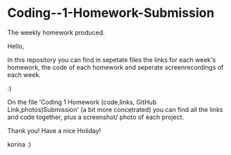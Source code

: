 # Coding--1-Homework-Submission
The weekly homework produced. 


Hello,

In this  repository you can find in sepetate files 
the links for each week's homework, 
the code of each homework and 
seperate screenrecordings of each week. 

:)


On the file 'Coding 1 Homework (code,links, GitHub Link,photos)Submission'  (a bit more concetrated) you can find all the links and code together, plus a screenshot/ photo of each project. 

Thank you! Have a nice Holiday! 

korina :)
